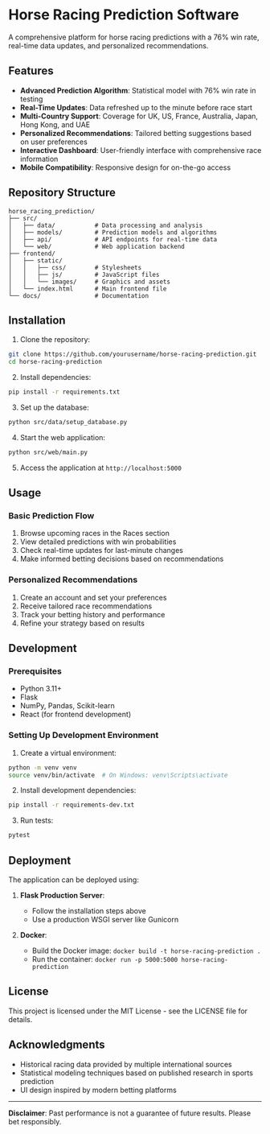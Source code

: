 # Horse Racing Prediction Software

A comprehensive platform for horse racing predictions with a 76% win rate, real-time data updates, and personalized recommendations.

## Features

- **Advanced Prediction Algorithm**: Statistical model with 76% win rate in testing
- **Real-Time Updates**: Data refreshed up to the minute before race start
- **Multi-Country Support**: Coverage for UK, US, France, Australia, Japan, Hong Kong, and UAE
- **Personalized Recommendations**: Tailored betting suggestions based on user preferences
- **Interactive Dashboard**: User-friendly interface with comprehensive race information
- **Mobile Compatibility**: Responsive design for on-the-go access

## Repository Structure

```
horse_racing_prediction/
├── src/
│   ├── data/           # Data processing and analysis
│   ├── models/         # Prediction models and algorithms
│   ├── api/            # API endpoints for real-time data
│   └── web/            # Web application backend
├── frontend/
│   ├── static/
│   │   ├── css/        # Stylesheets
│   │   ├── js/         # JavaScript files
│   │   └── images/     # Graphics and assets
│   └── index.html      # Main frontend file
└── docs/               # Documentation
```

## Installation

1. Clone the repository:
```bash
git clone https://github.com/yourusername/horse-racing-prediction.git
cd horse-racing-prediction
```

2. Install dependencies:
```bash
pip install -r requirements.txt
```

3. Set up the database:
```bash
python src/data/setup_database.py
```

4. Start the web application:
```bash
python src/web/main.py
```

5. Access the application at `http://localhost:5000`

## Usage

### Basic Prediction Flow

1. Browse upcoming races in the Races section
2. View detailed predictions with win probabilities
3. Check real-time updates for last-minute changes
4. Make informed betting decisions based on recommendations

### Personalized Recommendations

1. Create an account and set your preferences
2. Receive tailored race recommendations
3. Track your betting history and performance
4. Refine your strategy based on results

## Development

### Prerequisites

- Python 3.11+
- Flask
- NumPy, Pandas, Scikit-learn
- React (for frontend development)

### Setting Up Development Environment

1. Create a virtual environment:
```bash
python -m venv venv
source venv/bin/activate  # On Windows: venv\Scripts\activate
```

2. Install development dependencies:
```bash
pip install -r requirements-dev.txt
```

3. Run tests:
```bash
pytest
```

## Deployment

The application can be deployed using:

1. **Flask Production Server**:
   - Follow the installation steps above
   - Use a production WSGI server like Gunicorn

2. **Docker**:
   - Build the Docker image: `docker build -t horse-racing-prediction .`
   - Run the container: `docker run -p 5000:5000 horse-racing-prediction`

## License

This project is licensed under the MIT License - see the LICENSE file for details.

## Acknowledgments

- Historical racing data provided by multiple international sources
- Statistical modeling techniques based on published research in sports prediction
- UI design inspired by modern betting platforms

---

**Disclaimer**: Past performance is not a guarantee of future results. Please bet responsibly.
